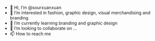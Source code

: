 - 👋 Hi, I’m @sourxuanxuan
- 👀 I’m interested in fashion, graphic design, visual merchandising and branding 
- 🌱 I’m currently learning branding and graphic design
- 💞️ I’m looking to collaborate on ...
- 📫 How to reach me 

<!---
sourxuanxuan/sourxuanxuan is a ✨ special ✨ repository because its `README.md` (this file) appears on your GitHub profile.
You can click the Preview link to take a look at your changes.
--->
